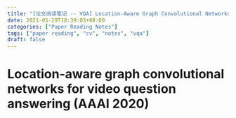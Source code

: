 ```yaml
---
title: "[论文阅读笔记 -- VQA] Location-Aware Graph Convolutional Networks (AAAI 2020)"
date: 2021-05-29T18:39:03+08:00
categories: ["Paper Reading Notes"]
tags: ["paper reading", "cv", "notes", "vqa"]
draft: false
---
```


# Location-aware graph convolutional networks for video question answering (AAAI 2020)


